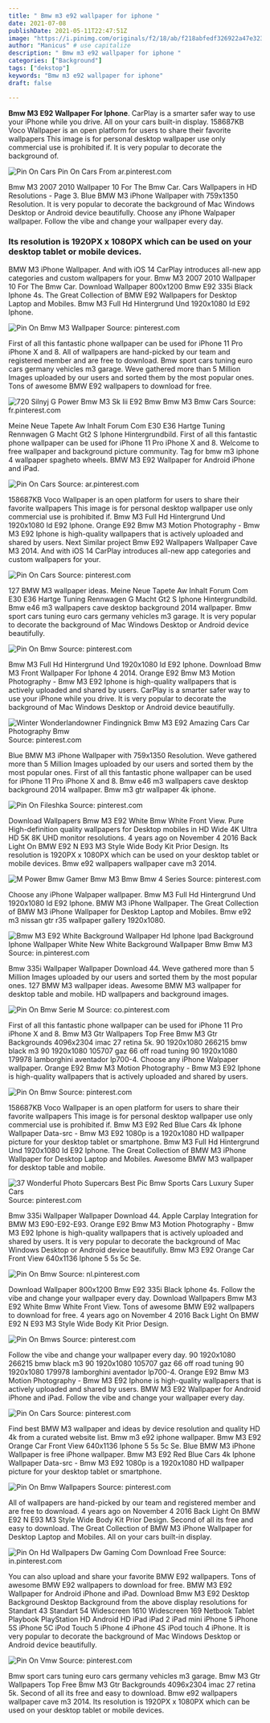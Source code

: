 ```yaml
---
title: " Bmw m3 e92 wallpaper for iphone "
date: 2021-07-08
publishDate: 2021-05-11T22:47:51Z
image: "https://i.pinimg.com/originals/f2/18/ab/f218abfedf326922a47e3233433be9c8.jpg"
author: "Manicus" # use capitalize
description: " Bmw m3 e92 wallpaper for iphone "
categories: ["Background"]
tags: ["dekstop"]
keywords: "Bmw m3 e92 wallpaper for iphone"
draft: false

---
```



**Bmw M3 E92 Wallpaper For Iphone**. CarPlay is a smarter safer way to use your iPhone while you drive. All on your cars built-in display. 158687KB Voco Wallpaper is an open platform for users to share their favorite wallpapers This image is for personal desktop wallpaper use only commercial use is prohibited if. It is very popular to decorate the background of.

![Pin On Cars](https://i.pinimg.com/736x/5e/10/77/5e10775b9ee93e8445f87436a8aab38c.jpg "Pin On Cars")
Pin On Cars From ar.pinterest.com


Bmw M3 2007 2010 Wallpaper 10 For The Bmw Car. Cars Wallpapers in HD Resolutions - Page 3. Blue BMW M3 iPhone Wallpaper with 759x1350 Resolution. It is very popular to decorate the background of Mac Windows Desktop or Android device beautifully. Choose any iPhone Walpaper wallpaper. Follow the vibe and change your wallpaper every day.

### Its resolution is 1920PX x 1080PX which can be used on your desktop tablet or mobile devices.

BMW M3 iPhone Wallpaper. And with iOS 14 CarPlay introduces all-new app categories and custom wallpapers for your. Bmw M3 2007 2010 Wallpaper 10 For The Bmw Car. Download Wallpaper 800x1200 Bmw E92 335i Black Iphone 4s. The Great Collection of BMW E92 Wallpapers for Desktop Laptop and Mobiles. Bmw M3 Full Hd Hintergrund Und 1920x1080 Id E92 Iphone.


![Pin On Bmw M3 Wallpaper](https://i.pinimg.com/736x/9d/e6/b2/9de6b229c52fdf55384233fbf5c35344.jpg "Pin On Bmw M3 Wallpaper")
Source: pinterest.com

First of all this fantastic phone wallpaper can be used for iPhone 11 Pro iPhone X and 8. All of wallpapers are hand-picked by our team and registered member and are free to download. Bmw sport cars tuning euro cars germany vehicles m3 garage. Weve gathered more than 5 Million Images uploaded by our users and sorted them by the most popular ones. Tons of awesome BMW E92 wallpapers to download for free.

![720 Silnyj G Power Bmw M3 Sk Iii E92 Bmw Bmw M3 Bmw Cars](https://i.pinimg.com/originals/41/28/04/41280487d795a33984e4d8edae03a9c3.jpg "720 Silnyj G Power Bmw M3 Sk Iii E92 Bmw Bmw M3 Bmw Cars")
Source: fr.pinterest.com

Meine Neue Tapete Aw Inhalt Forum Com E30 E36 Hartge Tuning Rennwagen G Macht Gt2 S Iphone Hintergrundbild. First of all this fantastic phone wallpaper can be used for iPhone 11 Pro iPhone X and 8. Welcome to free wallpaper and background picture community. Tag for bmw m3 iphone 4 wallpaper spagheto wheels. BMW M3 E92 Wallpaper for Android iPhone and iPad.

![Pin On Cars](https://i.pinimg.com/736x/5e/10/77/5e10775b9ee93e8445f87436a8aab38c.jpg "Pin On Cars")
Source: ar.pinterest.com

158687KB Voco Wallpaper is an open platform for users to share their favorite wallpapers This image is for personal desktop wallpaper use only commercial use is prohibited if. Bmw M3 Full Hd Hintergrund Und 1920x1080 Id E92 Iphone. Orange E92 Bmw M3 Motion Photography - Bmw M3 E92 Iphone is high-quality wallpapers that is actively uploaded and shared by users. Next Similar project Bmw E92 Wallpapers Wallpaper Cave M3 2014. And with iOS 14 CarPlay introduces all-new app categories and custom wallpapers for your.

![Pin On Cars](https://i.pinimg.com/originals/d5/89/86/d589865e5e26de9644a5e6eb4f876b7d.jpg "Pin On Cars")
Source: pinterest.com

127 BMW M3 wallpaper ideas. Meine Neue Tapete Aw Inhalt Forum Com E30 E36 Hartge Tuning Rennwagen G Macht Gt2 S Iphone Hintergrundbild. Bmw e46 m3 wallpapers cave desktop background 2014 wallpaper. Bmw sport cars tuning euro cars germany vehicles m3 garage. It is very popular to decorate the background of Mac Windows Desktop or Android device beautifully.

![Pin On Bmw](https://i.pinimg.com/originals/60/ff/6b/60ff6bbf65b1cea09e336eddd0b82f46.jpg "Pin On Bmw")
Source: pinterest.com

Bmw M3 Full Hd Hintergrund Und 1920x1080 Id E92 Iphone. Download Bmw M3 Front Wallpaper For Iphone 4 2014. Orange E92 Bmw M3 Motion Photography - Bmw M3 E92 Iphone is high-quality wallpapers that is actively uploaded and shared by users. CarPlay is a smarter safer way to use your iPhone while you drive. It is very popular to decorate the background of Mac Windows Desktop or Android device beautifully.

![Winter Wonderlandowner Findingnick Bmw M3 E92 Amazing Cars Car Photography Bmw](https://i.pinimg.com/originals/20/d4/38/20d438a043bc6a10f5d9ca96c87af415.jpg "Winter Wonderlandowner Findingnick Bmw M3 E92 Amazing Cars Car Photography Bmw")
Source: pinterest.com

Blue BMW M3 iPhone Wallpaper with 759x1350 Resolution. Weve gathered more than 5 Million Images uploaded by our users and sorted them by the most popular ones. First of all this fantastic phone wallpaper can be used for iPhone 11 Pro iPhone X and 8. Bmw e46 m3 wallpapers cave desktop background 2014 wallpaper. Bmw m3 gtr wallpaper 4k iphone.

![Pin On Fileshka](https://i.pinimg.com/originals/8e/1a/67/8e1a6769e7751769f5a6bd7d7e6dfecf.jpg "Pin On Fileshka")
Source: pinterest.com

Download Wallpapers Bmw M3 E92 White Bmw White Front View. Pure High-definition quality wallpapers for Desktop mobiles in HD Wide 4K Ultra HD 5K 8K UHD monitor resolutions. 4 years ago on November 4 2016 Back Light On BMW E92 N E93 M3 Style Wide Body Kit Prior Design. Its resolution is 1920PX x 1080PX which can be used on your desktop tablet or mobile devices. Bmw e92 wallpapers wallpaper cave m3 2014.

![M Power Bmw Gamer Bmw M3 Bmw Bmw 4 Series](https://i.pinimg.com/originals/6b/83/82/6b8382493027c5a79a199115d2052106.png "M Power Bmw Gamer Bmw M3 Bmw Bmw 4 Series")
Source: pinterest.com

Choose any iPhone Walpaper wallpaper. Bmw M3 Full Hd Hintergrund Und 1920x1080 Id E92 Iphone. BMW M3 iPhone Wallpaper. The Great Collection of BMW M3 iPhone Wallpaper for Desktop Laptop and Mobiles. Bmw e92 m3 nissan gtr r35 wallpaper gallery 1920x1080.

![Bmw M3 E92 White Background Wallpaper Hd Iphone Ipad Background Iphone Wallpaper White New White Background Wallpaper Bmw Bmw M3](https://i.pinimg.com/736x/33/32/3f/33323f096c375ea8aee477d7524ad793.jpg "Bmw M3 E92 White Background Wallpaper Hd Iphone Ipad Background Iphone Wallpaper White New White Background Wallpaper Bmw Bmw M3")
Source: in.pinterest.com

Bmw 335i Wallpaper Wallpaper Download 44. Weve gathered more than 5 Million Images uploaded by our users and sorted them by the most popular ones. 127 BMW M3 wallpaper ideas. Awesome BMW M3 wallpaper for desktop table and mobile. HD wallpapers and background images.

![Pin On Bmw Serie M](https://i.pinimg.com/originals/a3/8b/7b/a38b7bd3b186aa575a38a23b1ff302c3.jpg "Pin On Bmw Serie M")
Source: co.pinterest.com

First of all this fantastic phone wallpaper can be used for iPhone 11 Pro iPhone X and 8. Bmw M3 Gtr Wallpapers Top Free Bmw M3 Gtr Backgrounds 4096x2304 imac 27 retina 5k. 90 1920x1080 266215 bmw black m3 90 1920x1080 105707 gaz 66 off road tuning 90 1920x1080 179978 lamborghini aventador lp700-4. Choose any iPhone Walpaper wallpaper. Orange E92 Bmw M3 Motion Photography - Bmw M3 E92 Iphone is high-quality wallpapers that is actively uploaded and shared by users.

![Pin On Bmw](https://i.pinimg.com/474x/71/89/fa/7189fafc9e56feafc19a417dee1aa4b2.jpg "Pin On Bmw")
Source: pinterest.com

158687KB Voco Wallpaper is an open platform for users to share their favorite wallpapers This image is for personal desktop wallpaper use only commercial use is prohibited if. Bmw M3 E92 Red Blue Cars 4k Iphone Wallpaper Data-src - Bmw M3 E92 1080p is a 1920x1080 HD wallpaper picture for your desktop tablet or smartphone. Bmw M3 Full Hd Hintergrund Und 1920x1080 Id E92 Iphone. The Great Collection of BMW M3 iPhone Wallpaper for Desktop Laptop and Mobiles. Awesome BMW M3 wallpaper for desktop table and mobile.

![37 Wonderful Photo Supercars Best Pic Bmw Sports Cars Luxury Super Cars](https://i.pinimg.com/originals/de/75/5c/de755cac3e015f126a764c4b2e574485.jpg "37 Wonderful Photo Supercars Best Pic Bmw Sports Cars Luxury Super Cars")
Source: pinterest.com

Bmw 335i Wallpaper Wallpaper Download 44. Apple Carplay Integration for BMW M3 E90-E92-E93. Orange E92 Bmw M3 Motion Photography - Bmw M3 E92 Iphone is high-quality wallpapers that is actively uploaded and shared by users. It is very popular to decorate the background of Mac Windows Desktop or Android device beautifully. Bmw M3 E92 Orange Car Front View 640x1136 Iphone 5 5s 5c Se.

![Pin On Bmw](https://i.pinimg.com/originals/11/45/2f/11452f06d0b2555880470559b71fae2b.jpg "Pin On Bmw")
Source: nl.pinterest.com

Download Wallpaper 800x1200 Bmw E92 335i Black Iphone 4s. Follow the vibe and change your wallpaper every day. Download Wallpapers Bmw M3 E92 White Bmw White Front View. Tons of awesome BMW E92 wallpapers to download for free. 4 years ago on November 4 2016 Back Light On BMW E92 N E93 M3 Style Wide Body Kit Prior Design.

![Pin On Bmws](https://i.pinimg.com/originals/12/cf/d6/12cfd6000946dff722d54108ebf78393.jpg "Pin On Bmws")
Source: pinterest.com

Follow the vibe and change your wallpaper every day. 90 1920x1080 266215 bmw black m3 90 1920x1080 105707 gaz 66 off road tuning 90 1920x1080 179978 lamborghini aventador lp700-4. Orange E92 Bmw M3 Motion Photography - Bmw M3 E92 Iphone is high-quality wallpapers that is actively uploaded and shared by users. BMW M3 E92 Wallpaper for Android iPhone and iPad. Follow the vibe and change your wallpaper every day.

![Pin On Cars](https://i.pinimg.com/originals/56/65/f2/5665f2afab87414a6356f9eca0c17fd3.jpg "Pin On Cars")
Source: pinterest.com

Find best BMW M3 wallpaper and ideas by device resolution and quality HD 4k from a curated website list. Bmw m3 e92 iphone wallpaper. Bmw M3 E92 Orange Car Front View 640x1136 Iphone 5 5s 5c Se. Blue BMW M3 iPhone Wallpaper is free iPhone wallpaper. Bmw M3 E92 Red Blue Cars 4k Iphone Wallpaper Data-src - Bmw M3 E92 1080p is a 1920x1080 HD wallpaper picture for your desktop tablet or smartphone.

![Pin On Bmw Wallpapers](https://i.pinimg.com/originals/31/5e/9f/315e9fbedc4a20b38caca8d6915ffcaa.jpg "Pin On Bmw Wallpapers")
Source: pinterest.com

All of wallpapers are hand-picked by our team and registered member and are free to download. 4 years ago on November 4 2016 Back Light On BMW E92 N E93 M3 Style Wide Body Kit Prior Design. Second of all its free and easy to download. The Great Collection of BMW M3 iPhone Wallpaper for Desktop Laptop and Mobiles. All on your cars built-in display.

![Pin On Hd Wallpapers Dw Gaming Com Download Free](https://i.pinimg.com/originals/f6/64/01/f6640159b0fda20d2bbab77e73102b63.jpg "Pin On Hd Wallpapers Dw Gaming Com Download Free")
Source: in.pinterest.com

You can also upload and share your favorite BMW E92 wallpapers. Tons of awesome BMW E92 wallpapers to download for free. BMW M3 E92 Wallpaper for Android iPhone and iPad. Download Bmw M3 E92 Desktop Background Desktop Background from the above display resolutions for Standart 43 Standart 54 Widescreen 1610 Widescreen 169 Netbook Tablet Playbook PlayStation HD Android HD iPad iPad 2 iPad mini iPhone 5 iPhone 5S iPhone 5C iPod Touch 5 iPhone 4 iPhone 4S iPod touch 4 iPhone. It is very popular to decorate the background of Mac Windows Desktop or Android device beautifully.

![Pin On Vmw](https://i.pinimg.com/originals/f2/18/ab/f218abfedf326922a47e3233433be9c8.jpg "Pin On Vmw")
Source: pinterest.com

Bmw sport cars tuning euro cars germany vehicles m3 garage. Bmw M3 Gtr Wallpapers Top Free Bmw M3 Gtr Backgrounds 4096x2304 imac 27 retina 5k. Second of all its free and easy to download. Bmw e92 wallpapers wallpaper cave m3 2014. Its resolution is 1920PX x 1080PX which can be used on your desktop tablet or mobile devices.

